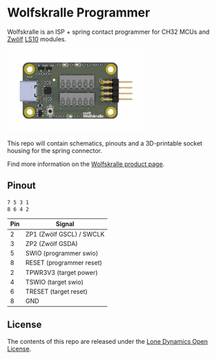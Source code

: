 # Wolfskralle Programmer

Wolfskralle is an ISP + spring contact programmer for CH32 MCUs and [Zwölf](https://github.com/machdyne/zwolf) [LS10](https://machdyne.com/product/zwolf-ls10/) modules.

![Wolfskralle](https://github.com/machdyne/wolfskralle/blob/38c62a5283cb2000488aab3b664369fcaf6a570f/wolfskralle.png)

This repo will contain schematics, pinouts and a 3D-printable socket housing for the spring connector.

Find more information on the [Wolfskralle product page](https://machdyne.com/product/wolfskralle-programmer/).

## Pinout

```
7 5 3 1
8 6 4 2
```

| Pin | Signal |
| --- | ------ |
| 2 | ZP1 (Zwölf GSCL) / SWCLK | 
| 3 | ZP2 (Zwölf GSDA) | 
| 5 | SWIO (programmer swio) | 
| 8 | RESET (programmer reset) | 
| 2 | TPWR3V3 (target power) | 
| 4 | TSWIO (target swio) | 
| 6 | TRESET (target reset) | 
| 8 | GND | 

## License

The contents of this repo are released under the [Lone Dynamics Open License](LICENSE.md).
